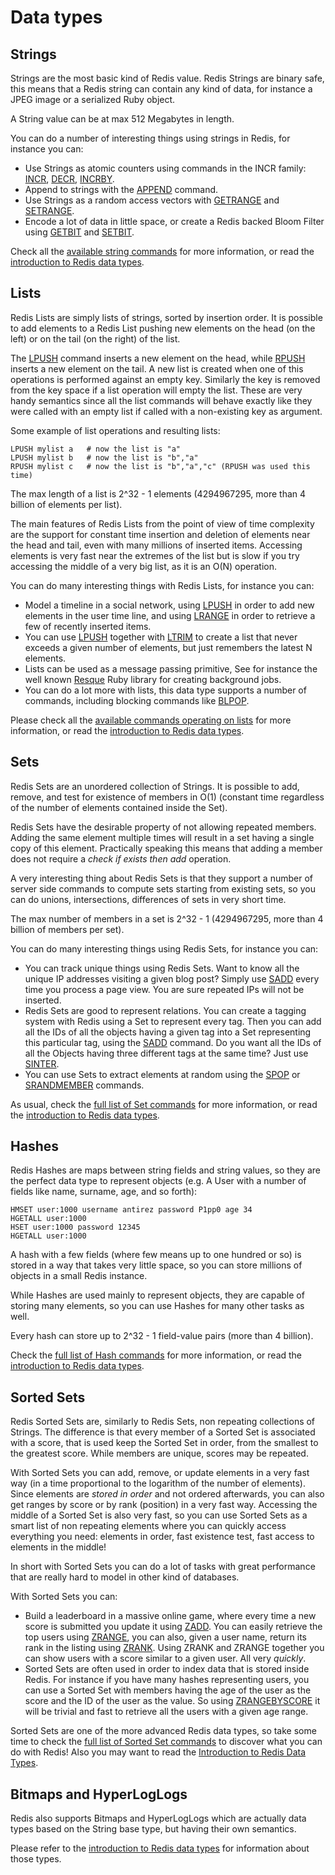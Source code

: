 Data types
===

<a name="strings"></a>
Strings
---

Strings are the most basic kind of Redis value. Redis Strings are binary safe, this means that a Redis string can contain any kind of data, for instance a
JPEG image or a serialized Ruby object.

A String value can be at max 512 Megabytes in length.

You can do a number of interesting things using strings in Redis, for instance you can:

* Use Strings as atomic counters using commands in the INCR family: [INCR](/commands/incr), [DECR](/commands/decr), [INCRBY](/commands/incrby).
* Append to strings with the [APPEND](/commands/append) command.
* Use Strings as a random access vectors with [GETRANGE](/commands/getrange) and [SETRANGE](/commands/setrange).
* Encode a lot of data in little space, or create a Redis backed Bloom Filter using [GETBIT](/commands/getbit) and [SETBIT](/commands/setbit).

Check all the [available string commands](/commands/#string) for more information, or read the [introduction to Redis data types](/topics/data-types-intro).

<a name="lists"></a>
Lists
---

Redis Lists are simply lists of strings, sorted by insertion order.
It is possible to add elements to a Redis List pushing new elements on the head  (on the left) or on the tail (on the right) of the list.

The [LPUSH](/commands/lpush) command inserts a new element on the head, while
[RPUSH](/commands/rpush) inserts a new element on the tail. A new list is created
when one of this operations is performed against an empty key.
Similarly the key is removed from the key space if a list operation will
empty the list. These are very handy semantics since all the list commands will
behave exactly like they were called with an empty list if called with a
non-existing key as argument.

Some example of list operations and resulting lists:

    LPUSH mylist a   # now the list is "a"
    LPUSH mylist b   # now the list is "b","a"
    RPUSH mylist c   # now the list is "b","a","c" (RPUSH was used this time)

The max length of a list is 2^32 - 1 elements (4294967295, more than 4 billion of elements per list).

The main features of Redis Lists from the point of view of time complexity are
the support for constant time insertion and deletion of elements near the
head and tail, even with many millions of inserted items.
Accessing elements is very fast near the extremes of the list but
is slow if you try accessing the middle of a very big list, as it is
an O(N) operation.

You can do many interesting things with Redis Lists, for instance you can:

* Model a timeline in a social network, using [LPUSH](/commands/lpush) in order to add new elements in the user time line, and using [LRANGE](/commands/lrange) in order to retrieve a few of recently inserted items.
* You can use [LPUSH](/commands/lpush) together with [LTRIM](/commands/ltrim) to create a list that never exceeds a given number of elements, but just remembers the latest N elements.
* Lists can be used as a message passing primitive, See for instance the well known [Resque](https://github.com/resque/resque) Ruby library for creating background jobs.
* You can do a lot more with lists, this data type supports a number of commands, including blocking commands like [BLPOP](/commands/blpop).

Please check all the [available commands operating on lists](/commands#list) for more information, or read the [introduction to Redis data types](/topics/data-types-intro).

<a name="sets"></a>
Sets
---

Redis Sets are an unordered collection of Strings. It is possible to add,
remove, and test for existence of members in O(1) (constant time regardless
of the number of elements contained inside the Set).

Redis Sets have the desirable property of not allowing repeated members. Adding the same element multiple times will result in a set having a single copy of this element. Practically speaking this means that adding a member does not require a *check if exists then add* operation.

A very interesting thing about Redis Sets is that they support a number of
server side commands to compute sets starting from existing sets, so you
can do unions, intersections, differences of sets in very short time.

The max number of members in a set is 2^32 - 1 (4294967295, more than 4 billion   of members per set).

You can do many interesting things using Redis Sets, for instance you can:

* You can track unique things using Redis Sets. Want to know all the unique IP addresses visiting a given blog post? Simply use [SADD](/commands/sadd) every time you process a page view. You are sure repeated IPs will not be inserted.
* Redis Sets are good to represent relations. You can create a tagging system with Redis using a Set to represent every tag. Then you can add all the IDs of all the objects having a given tag into a Set representing this particular tag, using the [SADD](/commands/sadd) command. Do you want all the IDs of all the Objects having three different tags at the same time? Just use [SINTER](/commands/sinter).
* You can use Sets to extract elements at random using the [SPOP](/commands/spop) or [SRANDMEMBER](/commands/srandmember) commands.


As usual, check the [full list of Set commands](/commands#set) for more information, or read the [introduction to Redis data types](/topics/data-types-intro).

<a name="hashes"></a>
Hashes
---

Redis Hashes are maps between string fields and string values, so they are the perfect data type to represent objects (e.g. A User with a number of fields like name, surname, age, and so forth):

    HMSET user:1000 username antirez password P1pp0 age 34
    HGETALL user:1000
    HSET user:1000 password 12345
    HGETALL user:1000

A hash with a few fields (where few means up to one hundred or so) is stored in a way
that takes very little space, so you can store millions of objects in a small
Redis instance.

While Hashes are used mainly to represent objects, they are capable of storing many elements, so you can use Hashes for many other tasks as well.

Every hash can store up to 2^32 - 1 field-value pairs (more than 4 billion).

Check the [full list of Hash commands](/commands#hash) for more information, or read the [introduction to Redis data types](/topics/data-types-intro).

<a name="sorted-sets"></a>
Sorted Sets
---

Redis Sorted Sets are, similarly to Redis Sets, non repeating collections of
Strings. The difference is that every member of a Sorted Set is associated
with a score, that is used keep the Sorted Set in order, from the
smallest to the greatest score.  While members are unique, scores may be
repeated.

With Sorted Sets you can add, remove, or update elements in a very fast way
(in a time proportional to the logarithm of the number of elements). Since
elements are *stored in order* and not ordered afterwards, you can also get
ranges by score or by rank (position) in a very fast way.
Accessing the middle of a Sorted Set is also very fast, so you can use
Sorted Sets as a smart list of non repeating elements where you can quickly access
everything you need: elements in order, fast existence test, fast access
to elements in the middle!

In short with Sorted Sets you can do a lot of tasks with great performance
that are really hard to model in other kind of databases.

With Sorted Sets you can:

* Build a leaderboard in a massive online game, where every time a new score
is submitted you update it using [ZADD](/commands/zadd). You can easily
retrieve the top users using [ZRANGE](/commands/zrange), you can also, given a
user name, return its rank in the listing using [ZRANK](/commands/zrank).
Using ZRANK and ZRANGE together you can show users with a score similar to
a given user. All very *quickly*.
* Sorted Sets are often used in order to index data that is stored inside Redis.
For instance if you have many hashes representing users, you can use a Sorted Set with members having the age of the user as the score and the ID of the user as the value. So using [ZRANGEBYSCORE](/commands/zrangebyscore) it will be trivial and fast to retrieve all the users with a given age range.


Sorted Sets are one of the more advanced Redis data types, so take some time to check the [full list of Sorted Set commands](/commands#sorted_set) to discover what you can do with Redis! Also you may want to read the [Introduction to Redis Data Types](/topics/data-types-intro).

Bitmaps and HyperLogLogs
---

Redis also supports Bitmaps and HyperLogLogs which are actually data types
based on the String base type, but having their own semantics.

Please refer to the [introduction to Redis data types](/topics/data-types-intro) for information about those types.
